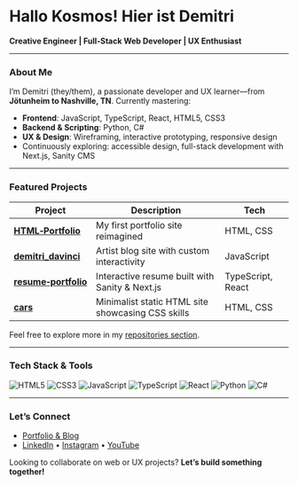 # Hallo Kosmos! Hier ist Demitri  
**Creative Engineer | Full‑Stack Web Developer | UX Enthusiast**

---

###  About Me
I’m Demitri (they/them), a passionate developer and UX learner—from **Jötunheim to Nashville, TN**. Currently mastering:
- **Frontend**: JavaScript, TypeScript, React, HTML5, CSS3  
- **Backend & Scripting**: Python, C#  
- **UX & Design**: Wireframing, interactive prototyping, responsive design  
- Continuously exploring: accessible design, full-stack development with Next.js, Sanity CMS

---

###  Featured Projects
| Project | Description | Tech |
|---------|-------------|------|
| **[HTML‑Portfolio](https://github.com/CEODemitri/HTML-Portfolio)** | My first portfolio site reimagined | HTML, CSS |
| **[demitri_davinci](https://github.com/CEODemitri/demitri_davinci)** | Artist blog site with custom interactivity | JavaScript |
| **[resume‑portfolio](https://github.com/CEODemitri/resume-portfolio)** | Interactive resume built with Sanity & Next.js | TypeScript, React |
| **[cars](https://github.com/CEODemitri/cars)** | Minimalist static HTML site showcasing CSS skills | HTML, CSS |

Feel free to explore more in my [repositories section](https://github.com/CEODemitri?tab=repositories).

---

###  Tech Stack & Tools
![HTML5](https://img.shields.io/badge/-HTML5-E34F26?logo=html5)
![CSS3](https://img.shields.io/badge/-CSS3-1572B6?logo=css3)
![JavaScript](https://img.shields.io/badge/-JavaScript-F7DF1E?logo=javascript)
![TypeScript](https://img.shields.io/badge/-TypeScript-3178C6?logo=typescript)
![React](https://img.shields.io/badge/-React-61DAFB?logo=react)
![Python](https://img.shields.io/badge/-Python-3776AB?logo=python)
![C#](https://img.shields.io/badge/-C%23-239120?logo=c-sharp)

---

###  Let’s Connect
- [Portfolio & Blog](https://demitri2024.vercel.app)  
- [LinkedIn](#) • [Instagram](#) • [YouTube](#)

Looking to collaborate on web or UX projects? **Let’s build something together!**  
